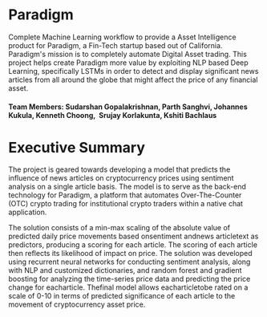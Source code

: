 # Paradigm
Complete Machine Learning workflow to provide a Asset Intelligence product for Paradigm, a Fin-Tech startup based out of California. Paradigm's mission is to completely automate Digital Asset trading. This project helps create Paradigm more value by exploiting NLP based Deep Learning, specifically LSTMs in order to detect and display significant news articles from all around the globe that might affect the price of any financial asset.

#### Team Members: Sudarshan Gopalakrishnan, Parth Sanghvi, Johannes Kukula, Kenneth Choong,  Srujay Korlakunta, Kshiti Bachlaus 


# Executive Summary

The project is geared towards developing a model that predicts the influence of news articles on cryptocurrency prices using sentiment analysis on a single article basis. The model is to serve as the back-end technology for Paradigm, a platform that automates Over-The-Counter (OTC) crypto trading for institutional crypto traders within a native chat application.

The solution consists of a min-max scaling of the absolute value of predicted daily price movements based onsentiment andnews articletext as predictors, producing a scoring for each article. The scoring of each article then reflects its likelihood of impact on price. The solution was developed using recurrent neural networks for conducting sentiment analysis, along with NLP and customized dictionaries, and random forest and gradient boosting for analyzing the time-series price data and predicting the price change for eacharticle. Thefinal model allows eacharticletobe rated on a scale of 0-10 in terms of predicted significance of each article to the movement of cryptocurrency asset price.  
